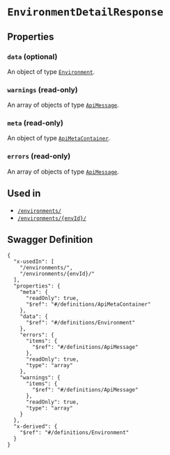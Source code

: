 # `EnvironmentDetailResponse` #







## Properties ##

### `data` (optional) ###




An object of type [`Environment`](./../definitions/Environment.mkd).



### `warnings` (read-only) ###




An array of 
objects of type [`ApiMessage`](./../definitions/ApiMessage.mkd).


### `meta` (read-only) ###




An object of type [`ApiMetaContainer`](./../definitions/ApiMetaContainer.mkd).



### `errors` (read-only) ###




An array of 
objects of type [`ApiMessage`](./../definitions/ApiMessage.mkd).




## Used in ##

  + [`/environments/`](./../rest/api/v1beta0/account/environments/)
  + [`/environments/{envId}/`](./../rest/api/v1beta0/account/environments/{envId}/)

## Swagger Definition ##

    {
      "x-usedIn": [
        "/environments/", 
        "/environments/{envId}/"
      ], 
      "properties": {
        "meta": {
          "readOnly": true, 
          "$ref": "#/definitions/ApiMetaContainer"
        }, 
        "data": {
          "$ref": "#/definitions/Environment"
        }, 
        "errors": {
          "items": {
            "$ref": "#/definitions/ApiMessage"
          }, 
          "readOnly": true, 
          "type": "array"
        }, 
        "warnings": {
          "items": {
            "$ref": "#/definitions/ApiMessage"
          }, 
          "readOnly": true, 
          "type": "array"
        }
      }, 
      "x-derived": {
        "$ref": "#/definitions/Environment"
      }
    }
